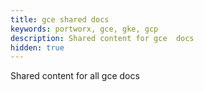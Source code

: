 ```yaml
---
title: gce shared docs
keywords: portworx, gce, gke, gcp
description: Shared content for gce  docs
hidden: true
---
```


Shared content for all gce docs
